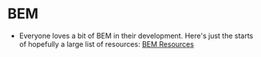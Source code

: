 # BEM

* Everyone loves a bit of BEM in their development. Here's just the starts of hopefully a large list of resources: [BEM Resources](https://github.com/sturobson/BEM-resources)
